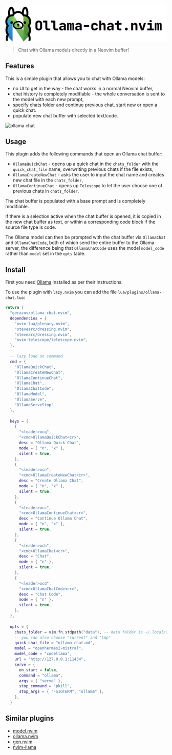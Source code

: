 <img src="media/ollama-chat-nvim.png" alt="Ollama chat logo">

> Chat with Ollama models directly in a Neovim buffer!

## Features

This is a simple plugin that allows you to chat with Ollama models:
- no UI to get in the way - the chat works in a normal Neovim buffer, 
- chat history is completely modifiable - the whole conversation is sent to the model with each new prompt,
- specify chats folder and continue previous chat, start new or open a quick chat.
- populate new chat buffer with selected text/code.

![ollama chat](https://github.com/nomnivore/ollama.nvim/assets/15214418/8070342e-74d2-4086-afed-6835d954aeb2)

## Usage

This plugin adds the following commands that open an Ollama chat buffer:
- `OllamaQuickChat` - opens up a quick chat in the `chats_folder` with the `quick_chat_file` name, overwriting previous chats if the file exists,
- `OllamaCreateNewChat` - asks the user to input the chat name and creates new chat file in the `chats_folder`,
- `OllamaContinueChat` - opens up `Telescope` to let the user choose one of previous chats in `chats_folder`.

The chat buffer is populated with a base prompt and is completely modifiable. 

If there is a selection active when the chat buffer is opened, it is copied in the new chat buffer as text, or within a corresponding code block if the source file type is code.

The Ollama model can then be prompted with the chat buffer via `OllamaChat` and `OllamaChatCode`, both of which send the entire buffer to the Ollama server, the difference being that `OllamaChatCode` uses the model `model_code` rather than `model` set in the `opts` table.

## Install

First you need [Ollama](https://ollama.ai/) installed as per their instructions.

To use the plugin with `lazy.nvim` you can add the file `lua/plugins/ollama-chat.lua`:

```lua
return {
  "gerazov/ollama-chat.nvim",
  dependencies = {
    "nvim-lua/plenary.nvim",
    "stevearc/dressing.nvim",
    "stevearc/dressing.nvim",
    "nvim-telescope/telescope.nvim",
  },

  -- lazy load on command
  cmd = {
    "OllamaQuickChat",
    "OllamaCreateNewChat",
    "OllamaContinueChat",
    "OllamaChat",
    "OllamaChatCode",
    "OllamaModel",
    "OllamaServe",
    "OllamaServeStop"
  },

  keys = {
    {
      "<leader>ocq",
      "<cmd>OllamaQuickChat<cr>",
      desc = "Ollama Quick Chat",
      mode = { "n", "x" },
      silent = true,
    },
    {
      "<leader>ocn",
      "<cmd>OllamaCreateNewChat<cr>",
      desc = "Create Ollama Chat",
      mode = { "n", "x" },
      silent = true,
    },
    {
      "<leader>occ",
      "<cmd>OllamaContinueChat<cr>",
      desc = "Continue Ollama Chat",
      mode = { "n", "x" },
      silent = true,
    },
    {
      "<leader>och",
      "<cmd>OllamaChat<cr>",
      desc = "Chat",
      mode = { "n" },
      silent = true,
    },
    {
      "<leader>ocd",
      "<cmd>OllamaChatCode<cr>",
      desc = "Chat Code",
      mode = { "n" },
      silent = true,
    },
  },

  opts = {
    chats_folder = vim.fn.stdpath("data"), -- data folder is ~/.local/share/nvim
    -- you can also choose "current" and "tmp"
    quick_chat_file = "ollama-chat.md",
    model = "openhermes2-mistral",
    model_code = "codellama",
    url = "http://127.0.0.1:11434",
    serve = {
      on_start = false,
      command = "ollama",
      args = { "serve" },
      stop_command = "pkill",
      stop_args = { "-SIGTERM", "ollama" },
    },
  }
```

## Similar plugins

- [model.nvim](https://github.com/gsuuon/model.nvim)
- [ollama.nvim](https://github.com/nomnivore/ollama.nvim)
- [gen.nvim](https://github.com/David-Kunz/gen.nvim)
- [nvim-llama](https://github.com/jpmcb/nvim-llama)
